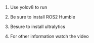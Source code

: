 

   1.  Use yolov8 to run

   2.  Be sure to install ROS2 Humble

   3.  Besure to install ultralytics

   4.  For other information watch the video

